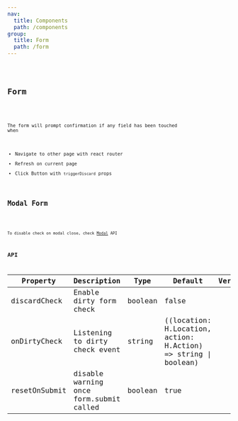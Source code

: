 ```yaml
---
nav:
  title: Components
  path: /components
group:
  title: Form
  path: /form
---
```


<code src="./test.tsx" title='Playground' desc='For Dev & Test only' />


## Form

<code src="./index.tsx" title='Dirty Check Form' desc='Form have dirty field checking prompt' />

The form will prompt confirmation if any field has been touched when

- Navigate to other page with react router
- Refresh on current page
- Click Button with `triggerDiscard` props


## Modal Form

<code src="./modal.tsx" title='Form inside Modal' desc='If there is a Form component inside Modal, auto dirty check when close Modal' />

To disable check on modal close, check [Modal](/components/modal#api) API


## API
  
| Property | Description | Type | Default | Version |
| --- | --- | --- | --- | --- |
| discardCheck | Enable dirty form check | boolean | false |  |
| onDirtyCheck | Listening to dirty check event | string | ((location: H.Location, action: H.Action) => string \| boolean) |  |
| resetOnSubmit | disable warning once form.submit called | boolean | true |  |
